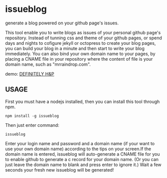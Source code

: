 issueblog
=========

generate a blog powered on your github page's issues.

This tool enable you to write blogs as issues of your personal github page's repository. Instead of tunning css and theme of your github pages, or spend days and nights to cofigure jekyll or octopress to create your blog pages, you can build your blog in a minute and then start to write your blog immediately. You can also bind your own domain name to your pages, by placing a CNAME file in your repository where the content of file is your domain name, such as "mrraindrop.com".

demo: [DEFINITELY H&P](http://mrraindrop.github.io/)

## USAGE

First you must have a nodejs installed, then you can install this tool through npm.

```
npm install -g issueblog
```

Then just enter command:

```
issueblog
```

Enter your login name and password and a domain name (if your want to use your own domain name) according to the tips on your screen.If the domain name is entered, issueblog will auto-generate a CNAME file for you to enable github to generate a c record for your domain name. (Or you can just leave the domain name to blank and press enter to ignore it.) Wait a few seconds your fresh new issueblog will be generated!


